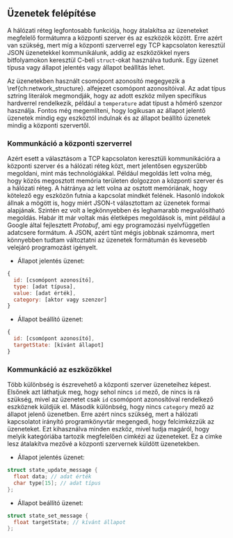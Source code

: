 ## Üzenetek felépítése
A hálózati réteg legfontosabb funkciója, hogy átalakítsa az üzeneteket megfelelő formátumra a központi
szerver és az eszközök között. Erre azért van szükség, mert míg a központi szerverrel egy TCP kapcsolaton
keresztül JSON üzenetekkel kommunikálunk, addig az eszközökkel nyers bitfolyamokon keresztül C-beli
`struct`-okat használva tudunk. Egy üzenet típusa vagy állapot jelentés vagy állapot beállítás lehet.

Az üzenetekben használt csomópont azonosító megegyezik a \ref{ch:network_structure}. alfejezet
csomópont azonosítóival. Az adat típus sztring literálok megmondják, hogy az adott eszköz milyen
specifikus hardverrel rendelkezik, például a `temperature` adat típust a hőmérő szenzor használja.
Fontos még megemlíteni, hogy logikusan az állapot jelentő üzenetek mindig egy eszköztól indulnak és
az állapot beállító üzenetek mindig a központi szervertől.

### Kommunkáció a központi szerverrel
Azért esett a választásom a TCP kapcsolaton keresztüli kommunikációra a központi szerver és a hálózati
réteg közt, mert jelentősen egyszerűbb megoldani, mint más technológiákkal. Például megoldás lett volna
még, hogy közös megosztott memória területen dolgozzon a központi szerver és a hálózati réteg. A hátránya
az lett volna az osztott memóriának, hogy kötelező egy eszközön futnia a kapcsolat mindkét felének.
Hasonló indokok állnak a mögött is, hogy miért JSON-t választottam az üzenetek formai alapjának.
Szintén ez volt a legkönnyebben és leghamarabb megvalósítható megoldás. Habár itt már voltak más életképes
megoldások is, mint például a Google által fejlesztett *Protobuf*, ami egy programozási nyelvfüggetlen
adatcsere formátum. A JSON, azért tűnt mégis jobbnak számomra, mert könnyebben tudtam változtatni az
üzenetek formátumán és kevesebb velejáró programozást igényelt.

- Állapot jelentés üzenet:
```javascript
{
  id: [csomópont azonosító],
  type: [adat típusa],
  value: [adat érték],
  category: [aktor vagy szenzor]
}
```

- Állapot beállító üzenet:
```javascript
{
  id: [csomópont azonosító],
  targetState: [kívánt állapot]
}
```

### Kommunkáció az eszközökkel
Több különbség is észrevehető a központi szerver üzeneteihez képest. Elsőnek azt láthatjuk meg, hogy
sehol nincs `id` mező, de nincs is rá szükség, mivel az üzenetet csak `id` csomópont azonosítóval
rendelkező eszköznek küldjük el. Második különbség, hogy nincs `category` mező az állapot jelenő
üzenetben. Erre azért nincs szükség, mert a hálózati kapcsolatot irányító programkönyvtár megengedi,
hogy felcimkézzük az üzeneteket. Ezt kihasználva minden eszköz, mivel tudja magáról, hogy melyik
kategóriába tartozik megfelelően cimkézi az üzeneteket. Ez a cimke lesz átalakítva mezővé a központi
szervernek küldött üzenetekben.

- Állapot jelentés üzenet:
```c
struct state_update_message {
  float data; // adat érték
  char type[15]; // adat típus
};
```

- Állapot beállító üzenet:
```c
struct state_set_message {
  float targetState; // kívánt állapot
};
```

